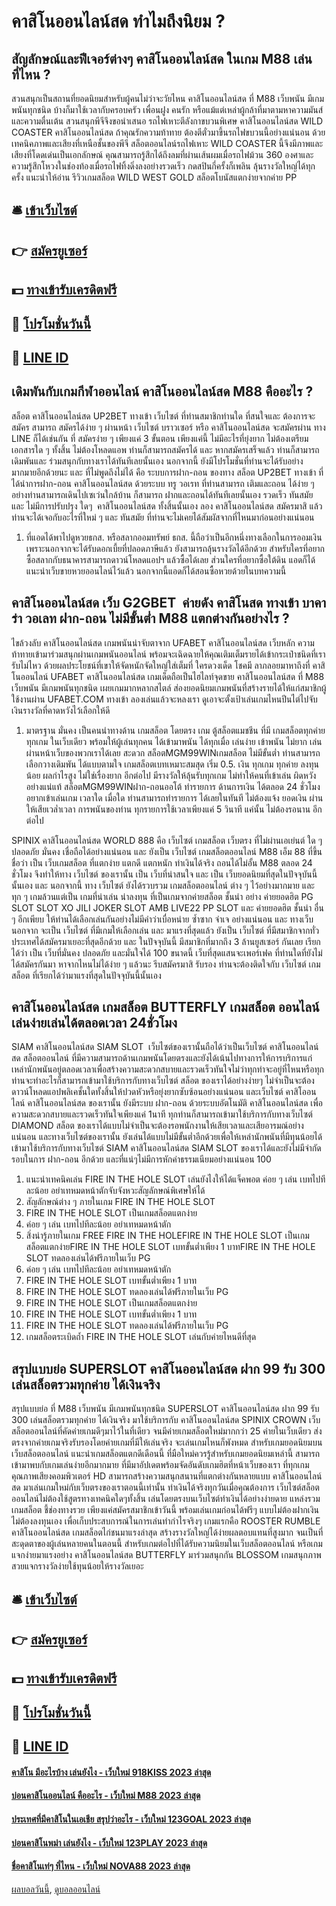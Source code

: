 # คาสิโนออนไลน์สด ทำไมถึงนิยม ?
## สัญลักษณ์และฟีเจอร์ต่างๆ คาสิโนออนไลน์สด ในเกม M88 เล่นที่ไหน ?
สวนสนุกเป็นสถานที่ยอดนิยมสำหรับผู้คนไม่ว่าจะวัยไหน คาสิโนออนไลน์สด ที่ M88 เว็บพนัน มีเกมพนันทุกชนิด บ้างก็มาใช้เวลากับครอบครัว เพื่อนฝูง คนรัก หรือแม้แต่เหล่าผู้กล้าที่มาตามหาความมันส์และความตื่นเต้น สวนสนุกพีจีจึงขอนำเสนอ รถไฟเหาะตีลังกาขบวนพิเศษ คาสิโนออนไลน์สด WILD COASTER คาสิโนออนไลน์สด ถ้าคุณรักความท้าทาย ต้องตีตั๋วมาขึ้นรถไฟขบวนนี้อย่างแน่นอน ด้วยเทคนิคภาพและเสียงที่เหนือชั้นของพีจี สล็อตออนไลน์รถไฟเหาะ WILD COASTER นี้จึงมีภาพและเสียงที่โดดเด่นเป็นเอกลักษณ์ คุณสามารถรู้สึกได้ถึงลมที่ผ่านเส้นผมเมื่อรถไฟม้วน 360 องศาและความรู้สึกโหวงในช่องท้องเมื่อรถไฟทิ้งดิ่งลงอย่างรวดเร็ว กดสปินกี่ครั้งก็เพลิน ลุ้นรางวัลใหญ่ได้ทุกครั้ง
แนะนำให้อ่าน รีวิวเกมสล็อต WILD WEST GOLD สล็อตโบนัสแตกง่ายจากค่าย PP

## 🛎 [เข้าเว็บไซต์](https://bit.ly/3SdLNi2)
## 👉 [สมัครยูเซอร์](https://bit.ly/3SdLNi2)
## 💵 [ทางเข้ารับเครดิตฟรี](https://bit.ly/3dyRKHj)
## 👑 [โปรโมชั่นวันนี้](https://bit.ly/3dyRKHj)
## 📱 [LINE ID](https://bit.ly/3dyRKHj)

## เดิมพันกับเกมกีฬาออนไลน์ คาสิโนออนไลน์สด M88 คืออะไร ?
สล็อต คาสิโนออนไลน์สด UP2BET ทางเข้า เว็บไซต์ ที่ท่านสมาชิกท่านใด ที่สนใจและ ต้องการจะสมัคร สามารถ สมัครได้ง่าย ๆ ผ่านหน้า เว็บไซต์ บราวเซอร์ หรือ คาสิโนออนไลน์สด จะสมัครผ่าน ทาง LINE ก็ได้เช่นกัน ที่ สมัครง่าย ๆ เพียงแค่ 3 ขั้นตอน เพียงแค่นี้ ไม่มีอะไรที่ยุ่งยาก ไม่ต้องเตรียมเอกสารใด ๆ ทั้งสิ้น ไม่ต้องโหลดแอพ ท่านก็สามารถสมัครได้ และ หากสมัครเสร็จแล้ว ท่านก็สามารถเดิมพันและ ร่วมสนุกกับทางเราได้ทันทีเลยนั้นเอง นอกจากนี้ ยังมีโปรโมชั่นที่ท่านจะได้รับอย่างมากมายอีกด้วยนะ และ ที่ไม่พูดถึงไม่ได้ คือ ระบบการฝาก-ถอน ของทาง สล็อต UP2BET ทางเข้า ที่ได้นำการฝาก-ถอน คาสิโนออนไลน์สด ด้วยระบบ ทรู วอเรท ที่ท่านสามารถ เติมและถอน ได้ง่าย ๆ อย่างท่านสามารถเดินไปเซเว่นใกล้บ้าน ก็สามารถ ฝากและถอนได้ทันทีเลยนั้นเอง รวดเร็ว ทันสมัย และ ไม่มีการปรับปรุง ใดๆ  คาสิโนออนไลน์สด ทั้งสิ้นนั้นเอง ลอง คาสิโนออนไลน์สด สมัครมาสิ แล้วท่านจะได้เจอกับอะไรที่ใหม่ ๆ และ ทันสมัย ที่ท่านจะไม่เคยได้สัมผัสจากที่ไหนมาก่อนอย่างแน่นอน
1. ที่แอดได้พาไปดูหวยธกส. หรือสลากออมทรัพย์ ธกส. นี้ถือว่าเป็นอีกหนึ่งทางเลือกในการออมเงิน เพราะนอกจากจะได้รับดอกเบี้ยที่ปลอดภาษีแล้ว ยังสามารถลุ้นรางวัลได้อีกด้วย สำหรับใครที่อยากซื้อสลากกับธนาคารสามารถดาวน์โหลดแอปฯ แล้วซื้อได้เลย ส่วนใครที่อยากซื้อใต้ดิน แอดก็ได้แนะนำเว็บขายหวยออนไลน์ไว้แล้ว นอกจากนี้แอดก็ได้สอนซื้อหวยด้วยในบทความนี้

## คาสิโนออนไลน์สด เว็บ G2GBET  ค่ายดัง คาสิโนสด ทางเข้า บาคาร่า วอเลท ฝาก-ถอน ไม่มีขั้นต่ำ M88 แตกต่างกันอย่างไร ?
ไขล้วงลับ คาสิโนออนไลน์สด เกมพนันน่าจับตาจาก UFABET คาสิโนออนไลน์สด เว็บหลัก ความท้าทายเข้ามาร่วมสนุกผ่านเกมพนันออนไลน์ พร้อมจะเฉิดฉายให้คุณเติมเต็มรายได้เข้ากระเป๋าชนิดที่เรารับไม่ไหว ด้วยผลประโยชน์ที่เขาให้จัดหนักจัดใหญ่ใส่เต็มที่ ใครดวงเด็ด โชคมี ลาภลอยมาหาถึงที่ คาสิโนออนไลน์ UFABET คาสิโนออนไลน์สด เกมเด็ดถือเป็นไฮไลท์จุดขาย คาสิโนออนไลน์สด ที่ M88 เว็บพนัน มีเกมพนันทุกชนิด เผยเกมมากหลากสไตล์ ส่องยอดนิยมเกมพนันที่สร้างรายได้ให้แก่สมาชิกผู้ใช้งานผ่าน UFABET.COM ทางเข้า ลองเล่นแล้วจะหลงเรา ดูเอาจะตั้งเป้าเล่นเกมไหนปีนไต่ไปจับเงินรางวัลที่คาดหวังไว้เลือกให้ดี
1. มาตรฐาน มั่นคง เป็นคนนำทางด้าน เกมสล็อต โดยตรง เกม ตู้สล็อตแมชชีน ที่มี เกมสล็อตทุกค่าย ทุกเกม ในเว็บเดียว พร้อมให้ผู้เล่นทุกคน ได้เข้ามาพนัน ได้ทุกเมื่อ เล่นง่าย เข้าพนัน ไม่ยาก เล่นผ่านหน้าเว็บของพวกเราได้เลย สะดวก สล็อตMGM99WINเกมสล็อต ไม่มีขั้นต่ำ ท่านสามารถเลือกวางเดิมพัน ได้แบบตามใจ เกมสล็อตเบทเหมาะสมสุด เริ่ม 0.5. เงิน ทุกเกม ทุกค่าย ลงทุนน้อย ผลกำไรสูง ไม่ใช่เรื่องยาก อีกต่อไป มีรางวัลให้ลุ้นรับทุกเกม ไม่ทำให้คนที่เข้าเล่น ผิดหวัง อย่างแน่แท้ สล็อตMGM99WINฝาก-ถอนออโต้ ทำรายการ ด้านการเงิน ได้ตลอด 24 ชั่วโมง อยากเข้าเล่นเกม เวลาใด เมื่อใด ท่านสามารถทำรายการ ได้เลยในทันที ไม่ต้องแจ้ง ยอดเงิน ผ่านให้เสียเวล่ำเวลา การพนันของท่าน ทุกรายการใช้เวลาเพียงแค่ 5 วินาที แค่นั้น ไม่ต้องรอนาน อีกต่อไป

SPINIX คาสิโนออนไลน์สด WORLD 888 คือ เว็บไซต์ เกมสล็อต เว็บตรง ที่ไม่ผ่านเอเย่นต์ ใด ๆ ปลอดภัย มั่นคง เชื่อถือได้อย่างแน่นอน และ ยังเป็น เว็บไซต์ เกมสล็อตออนไลน์ M88 เอ็ม 88 ที่ขึ้นชื่อว่า เป็น เว็บเกมสล็อต ที่แตกง่าย แตกดี แตกหนัก ทำเงินได้จริง ถอนได้ไม่อั้น M88 ตลอด 24 ชั่วโมง จึงทำให้ทาง เว็บไซต์ ของเรานั้น เป็น เว็บที่น่าสนใจ และ เป็น เว็บยอดนิยมที่สุดในปัจจุบันนี้นั้นเอง
และ นอกจากนี้ ทาง เว็บไซต์ ยังได้รวบรวม เกมสล็อตออนไลน์ ต่าง ๆ ไว้อย่างมากมาย และ ทุก ๆ เกมล้วนแต่เป็น เกมที่น่าเล่น น่าลงทุน ที่เป็นเกมจากค่ายสล็อต ชั้นนำ อย่าง ค่ายยอดฮิต PG SLOT SLOT XO JILI JOKER SLOT AMB LIVE22 PP SLOT และ ค่ายยอดฮิต ชั้นนำ อื่น ๆ อีกเพียบ ให้ท่านได้เลือกเล่นกันอย่างไม่มีคำว่าเบื่อหน่าย ซ้ำซาก จำเจ อย่างแน่นอน และ ทางเว็บนอกจาก จะเป็น เว็บไซต์ ที่มีเกมให้เลือกเล่น และ มาแรงที่สุดแล้ว ยังเป็น เว็บไซต์ ที่มีสมาชิกจากทั่วประเทศได้สมัครมาเยอะที่สุดอีกด้วย
และ ในปัจจุบันนี้ มีสมาชิกที่มากถึง 3 ล้านยูสเซอร์ กันเลย เรียกได้ว่า เป็น เว็บที่มั่นคง ปลอดภัย และมั่นใจได้ 100 ขนาดนี้ เว็บที่สุดแสนจะเพอร์เฟค ที่ท่านใดที่ยังไม่ได้สมัครกันมา หาจากไหนไม่ได้ง่าย ๆ แล้วนะ รีบสมัครมาสิ รับรอง ท่านจะต้องติดใจกับ เว็บไซต์ เกมสล็อต ที่เรียกได้ว่ามาแรงที่สุดในปัจจุบันนี้นั้นเอง

## คาสิโนออนไลน์สด เกมสล็อต BUTTERFLY เกมสล็อต ออนไลน์เล่นง่ายเล่นได้ตลอดเวลา 24ชั่วโมง
SIAM คาสิโนออนไลน์สด SIAM SLOT  เว็บไซต์ของเรานั้นถือได้ว่าเป็นเว็บไซต์ คาสิโนออนไลน์สด สล็อตออนไลน์ ที่มีความสามารถด้านเกมพนันโดยตรงและยังได้เน้นไปทางการให้การบริการแก่เหล่านักพนันอยู่ตลอดเวลาเพื่อสร้างความสะดวกสบายและรวดเร็วทันใจไม่ว่าทุกท่าจะอยู่ที่ไหนหรือทุกท่านจะทำอะไรก็สามารถเข้ามาใช้บริการกับทางเว็บไซต์ สล็อต ของเราได้อย่างง่ายๆ ไม่จำเป็นจะต้องดาวน์โหลดแอปพลิเคชั้นใดทั้งสิ้นให้ปวดหัวหรือยุ่งยากซับซ้อนอย่างแน่นอน และเว็บไซต์ คาสิโออนไลน์ คาสิโนออนไลน์สด ของเรานั้น ยังมีระบบ ฝาก-ถอน ด้วยระบบอัตโนมัติ คาสิโนออนไลน์สด เพื่อความสะดวกสบายและรวดเร็วทันใจเพียงแค่ 1นาที ทุกท่านก็สามารถเข้ามาใช้บริการกับทางเว็บไซต์ DIAMOND สล็อต ของเราได้แบบไม่จำเป็นจะต้องรอพนักงานให้เสียเวลาและเสียอารมณ์อย่างแน่นอน และทางเว็บไซต์ของเรานั้น ยังเล่นได้แบบไม่มีขั้นต่ำอีกด้วยเพื่อให้เหล่านักพนันที่มีทุนน้อยได้เข้ามาใช้บริการกับทางเว็บไซต์ SIAM คาสิโนออนไลน์สด SIAM SLOT ของเราได้และยังไม่มีจำกัดรอบในการ ฝาก-ถอน อีกด้วย และที่แน่ๆไม่มีการหักค่าธรรมเนียมอย่างแน่นอน 100
1. แนะนำเทคนิคเล่น FIRE IN THE HOLE SLOT เล่นยังไงให้ได้แจ็คพอต ค่อย ๆ เล่น เบทไปทีละน้อย อย่าเทหมดหน้าตักจับจังหวะสัญลักษณ์พิเศษให้ได้
2. สัญลักษณ์ต่าง ๆ ภายในเกม FIRE IN THE HOLE SLOT
3. FIRE IN THE HOLE SLOT เป็นเกมสล็อตแตกง่าย
4. ค่อย ๆ เล่น เบทไปทีละน้อย อย่าเทหมดหน้าตัก
5. สิ่งน่ารู้ภายในเกม FREE FIRE IN THE HOLEFIRE IN THE HOLE SLOT เป็นเกมสล็อตแตกง่ายFIRE IN THE HOLE SLOT เบทขั้นต่ำเพียง 1 บาทFIRE IN THE HOLE SLOT ทดลองเล่นได้ฟรีภายในเว็บ PG
6. ค่อย ๆ เล่น เบทไปทีละน้อย อย่าเทหมดหน้าตัก
7. FIRE IN THE HOLE SLOT เบทขั้นต่ำเพียง 1 บาท
8. FIRE IN THE HOLE SLOT ทดลองเล่นได้ฟรีภายในเว็บ PG
9. FIRE IN THE HOLE SLOT เป็นเกมสล็อตแตกง่าย
10. FIRE IN THE HOLE SLOT เบทขั้นต่ำเพียง 1 บาท
11. FIRE IN THE HOLE SLOT ทดลองเล่นได้ฟรีภายในเว็บ PG
12. เกมสล็อตระเบิดถ้ำ FIRE IN THE HOLE SLOT เล่นกับค่ายไหนดีที่สุด

## สรุปแบบย่อ SUPERSLOT คาสิโนออนไลน์สด ฝาก 99 รับ 300 เล่นสล็อตรวมทุกค่าย ได้เงินจริง
สรุปแบบย่อ ที่ M88 เว็บพนัน มีเกมพนันทุกชนิด SUPERSLOT คาสิโนออนไลน์สด ฝาก 99 รับ 300 เล่นสล็อตรวมทุกค่าย ได้เงินจริง มาใช้บริการกับ คาสิโนออนไลน์สด SPINIX CROWN เว็บสล็อตออนไลน์ที่คัดค่ายเกมดีๆมาไว้ในที่เดียว จนมีค่ายเกมสล็อตใหม่มากกว่า 25 ค่ายในเว็บเดียว ส่งตรงจากค่ายเกมจริงรับรองโดยค่ายเกมที่มีให้เล่นจริง จะเล่นเกมไหนก็พังหมด สำหรับเกมยอดนิยมบนเว็บสล็อตออนไลน์ แนะนำเกมสล็อตแตกดีเดือนนี้ ที่มือใหม่ควรรู้สำหรับเกมยอดนิยมเหล่านี้
สามารถเข้ามาพบกับเกมเล่นง่ายอีกมากมาย ที่มีมาอัปเดตพร้อมจัดอันดับเกมฮิตที่หน้าเว็บของเรา ที่ทุกเกมคุณภาพเสียงคอมพิวเตอร์ HD สามารถสร้างความสนุกสนานที่แตกต่างกันหลายแบบ คาสิโนออนไลน์สด มาเล่นเกมใหม่กับเว็บตรงของเราตอนนี้เท่านั้น ทำเงินได้จริงทุกวันเมื่อคุณต้องการ เว็บไซต์สล็อตออนไลน์ไม่ต้องใช้สูตรทางเทคนิคใดๆทั้งสิ้น เล่นโดยตรงบนเว็บไซต์ทำเงินได้อย่างง่ายดาย
แหล่งรวมเกมสล็อต ชี้ช่องทางรวย เพียงแค่สมัครสมาชิกเข้าวันนี้ พร้อมเล่นเกมก่อนได้ฟรีๆ แบบไม่ต้องฝากเงิน ไม่ต้องลงทุนเอง เพื่อเก็บประสบการณ์ในการเล่นทำกำไรจริงๆ
เกมแรกคือ ROOSTER RUMBLE คาสิโนออนไลน์สด เกมสล็อตไก่ชนมาแรงล่าสุด สร้างรางวัลใหญ่ได้ง่ายผลตอบแทนที่สูงมาก จนเป็นที่สะดุดตาของผู้เล่นหลายคนในตอนนี้ สำหรับเกมต่อไปที่ได้รับความนิยมในเว็บสล็อตออนไลน์ หรือเกมแจกง่ายมาแรงอย่าง คาสิโนออนไลน์สด BUTTERFLY มาร่วมสนุกกัน BLOSSOM เกมสนุกภาพสวยแจกรางวัลง่ายใช้ทุนน้อยให้รางวัลเยอะ

## 🛎 [เข้าเว็บไซต์](https://bit.ly/3SdLNi2)
## 👉 [สมัครยูเซอร์](https://bit.ly/3SdLNi2)
## 💵 [ทางเข้ารับเครดิตฟรี](https://bit.ly/3dyRKHj)
## 👑 [โปรโมชั่นวันนี้](https://bit.ly/3dyRKHj)
## 📱 [LINE ID](https://bit.ly/3dyRKHj)

#### [คาสิโน มีอะไรบ้าง เล่นยังไง - เว็บใหม่ 918KISS 2023 ล่าสุด](https://atom.io/themes/คาสิโน%20มีอะไรบ้าง%20เล่นยังไง%20-%20เว็บใหม่%20918kiss%202023%20ล่าสุด)
#### [บ่อนคาสิโนออนไลน์ คืออะไร - เว็บใหม่ M88 2023 ล่าสุด](https://atom.io/themes/บ่อนคาสิโนออนไลน์%20คืออะไร%20-%20เว็บใหม่%20m88%202023%20ล่าสุด)
#### [ประเทศที่มีคาสิโนในเอเชีย สรุปว่าอะไร - เว็บใหม่ 123GOAL 2023 ล่าสุด](https://atom.io/themes/ประเทศที่มีคาสิโนในเอเชีย%20สรุปว่าอะไร%20-%20เว็บใหม่%20123goal%202023%20ล่าสุด)
#### [บ่อนคาสิโนพม่า เล่นยังไง - เว็บใหม่ 123PLAY 2023 ล่าสุด](https://atom.io/themes/บ่อนคาสิโนพม่า%20เล่นยังไง%20-%20เว็บใหม่%20123play%202023%20ล่าสุด)
#### [ชื่อคาสิโนเท่ๆ ที่ไหน - เว็บใหม่ NOVA88 2023 ล่าสุด](https://atom.io/themes/ชื่อคาสิโนเท่ๆ%20ที่ไหน%20-%20เว็บใหม่%20nova88%202023%20ล่าสุด)

[ผลบอลวันนี้](https://siamsport.tv "ผลบอลวันนี้"), [ดูบอลออนไลน์](https://siamsport.tv/ดูบอลสด "ดูบอลออนไลน์")